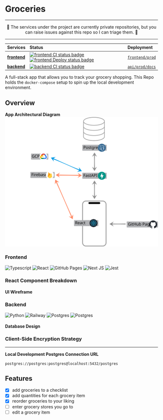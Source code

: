 # Groceries

<hr>
<p align='center'>
🚧 The services under the project are currently private repositories, but you can raise issues against this repo so I can triage them. 🚧
</p>
<hr>

| Services	|   Status    |   Deployment   |
| :---	    |   :---      |   :---         |
| **[frontend](https://github.com/BhawickJain/groceries-fe)**     | [![frontend CI status badge](https://github.com/BhawickJain/groceries-fe/actions/workflows/ci.yaml/badge.svg)](https://github.com/BhawickJain/groceries-fe/actions/workflows/ci.yaml)  [![frontend Deploy status badge](https://github.com/BhawickJain/groceries-fe/actions/workflows/cd.yaml/badge.svg)](https://github.com/BhawickJain/groceries-fe/actions/workflows/cd.yaml) | [`frontend/prod`](https://bhawickjain.github.io/groceries-fe/)
| **[backend](https://github.com/BhawickJain/groceries-api)**     | [![backend CI status badge](https://github.com/BhawickJain/groceries-api/actions/workflows/ci.yml/badge.svg)](https://github.com/BhawickJain/groceries-api/actions/workflows/ci.yml) | [`api/prod/docs`](https://groceries-api-prod.up.railway.app/docs)

A full-stack app that allows you to track your grocery shopping. This Repo holds the `docker-compose` setup to spin up the local development environment.

## Overview

__App Architectural Diagram__
![architectural diagram of the grocery app](./docs/img/arch.svg)

### Frontend

<img src="https://img.shields.io/badge/typescript-%23007ACC.svg?style=flat&logo=typescript&logoColor=white" alt="Typescript" height=17> <img src="https://img.shields.io/badge/react-%2320232a.svg?style=flat&logo=react&logoColor=%2361DAFB" alt="React" height=17> <img src="https://img.shields.io/badge/github%20pages-121013?style=flat&logo=github&logoColor=white" alt="GitHub Pages" height=17> <img src="https://img.shields.io/badge/vite-%23646CFF.svg?style=flat&logo=vite&logoColor=white" alt="Next JS" height=17> <img src="https://img.shields.io/badge/-jest-%23C21325?style=flat&logo=jest&logoColor=white" alt="Jest" height=17>

### React Component Breakdown
#### UI Wireframe

### Backend
<img src="https://img.shields.io/badge/python-3670A0?style=flat&logo=python&logoColor=ffdd54" alt="Python" height=17> <img src="https://img.shields.io/badge/railway-railway?style=flat&logo=railway&logoColor=white&color=black" alt="Railway" height=17> <img src="https://img.shields.io/badge/postgres-%23316192.svg?style=flat&logo=postgresql&logoColor=white" alt="Postgres" height=17> <img src="https://img.shields.io/badge/FastAPI-005571?style=flat&logo=fastapi" alt="Postgres" height=17>

#### Database Design
### Client-Side Encryption Strategy


<hr>


__Local Development Postgres Connection URL__  
```
postgres://postgres:postgres@localhost:5432/postgres
```


## Features
- [x] add groceries to a checklist
- [x] add quantities for each grocery item
- [x] reorder groceries to your liking
- [ ] enter grocery stores you go to
- [ ] edit a grocery item
